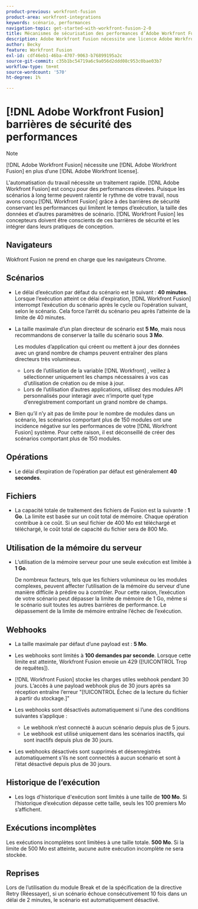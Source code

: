```yaml
---
product-previous: workfront-fusion
product-area: workfront-integrations
keywords: scénario, performances
navigation-topic: get-started-with-workfront-fusion-2-0
title: Mécanismes de sécurisation des performances d’Adobe Workfront Fusion
description: Adobe Workfront Fusion nécessite une licence Adobe Workfront Fusion en plus d’une licence Adobe Workfront.
author: Becky
feature: Workfront Fusion
exl-id: cdf46eb1-46ba-4707-9063-b76899195a2c
source-git-commit: c35b1bc54719a6c9a056d2ddd08c953c0bae03b7
workflow-type: tm+mt
source-wordcount: '570'
ht-degree: 1%

---
```


# [!DNL Adobe Workfront Fusion] barrières de sécurité des performances

>[!NOTE]
>
>[!DNL Adobe Workfront Fusion] nécessite une [!DNL Adobe Workfront Fusion] en plus d’une [!DNL Adobe Workfront license].

L&#39;automatisation du travail nécessite un traitement rapide. [!DNL Adobe Workfront Fusion] est conçu pour des performances élevées. Puisque les scénarios à long terme peuvent ralentir le rythme de votre travail, nous avons conçu [!DNL Workfront Fusion] grâce à des barrières de sécurité conservant les performances qui limitent le temps d’exécution, la taille des données et d’autres paramètres de scénario. [!DNL Workfront Fusion] les concepteurs doivent être conscients de ces barrières de sécurité et les intégrer dans leurs pratiques de conception.

## Navigateurs

Wokfront Fusion ne prend en charge que les navigateurs Chrome.

## Scénarios

* Le délai d’exécution par défaut du scénario est le suivant : **40 minutes**. Lorsque l’exécution atteint ce délai d’expiration, [!DNL Workfront Fusion] interrompt l’exécution du scénario après le cycle ou l’opération suivant, selon le scénario. Cela force l’arrêt du scénario peu après l’atteinte de la limite de 40 minutes.
* La taille maximale d’un plan directeur de scénario est **5 Mo**, mais nous recommandons de conserver la taille du scénario sous **3 Mo**.

  Les modules d’application qui créent ou mettent à jour des données avec un grand nombre de champs peuvent entraîner des plans directeurs très volumineux.

   * Lors de l’utilisation de la variable [!DNL Workfront] , veillez à sélectionner uniquement les champs nécessaires à vos cas d’utilisation de création ou de mise à jour.
   * Lors de l’utilisation d’autres applications, utilisez des modules API personnalisés pour interagir avec n’importe quel type d’enregistrement comportant un grand nombre de champs.

* Bien qu’il n’y ait pas de limite pour le nombre de modules dans un scénario, les scénarios comportant plus de 150 modules ont une incidence négative sur les performances de votre [!DNL Workfront Fusion] système. Pour cette raison, il est déconseillé de créer des scénarios comportant plus de 150 modules.

## Opérations

* Le délai d’expiration de l’opération par défaut est généralement **40 secondes**.

<!--
* The operation timeout for calls to Adobe Workfront is **120 seconds**.
-->

## Fichiers

* La capacité totale de traitement des fichiers de Fusion est la suivante : **1 Go**. La limite est basée sur un coût total de mémoire. Chaque opération contribue à ce coût. Si un seul fichier de 400 Mo est téléchargé et téléchargé, le coût total de capacité du fichier sera de 800 Mo.

## Utilisation de la mémoire du serveur

* L’utilisation de la mémoire serveur pour une seule exécution est limitée à **1 Go**.

  De nombreux facteurs, tels que les fichiers volumineux ou les modules complexes, peuvent affecter l’utilisation de la mémoire du serveur d’une manière difficile à prédire ou à contrôler. Pour cette raison, l’exécution de votre scénario peut dépasser la limite de mémoire de 1 Go, même si le scénario suit toutes les autres barrières de performance. Le dépassement de la limite de mémoire entraîne l’échec de l’exécution.

## Webhooks

* La taille maximale par défaut d’une payload est : **5 Mo**.
* Les webhooks sont limités à **100 demandes par seconde**. Lorsque cette limite est atteinte, Workfront Fusion envoie un 429 ([!UICONTROL Trop de requêtes]).
* [!DNL Workfront Fusion] stocke les charges utiles webhook pendant 30 jours. L’accès à une payload webhook plus de 30 jours après sa réception entraîne l’erreur &quot;[!UICONTROL Échec de la lecture du fichier à partir du stockage.]&quot;
* Les webhooks sont désactivés automatiquement si l’une des conditions suivantes s’applique :

   * Le webhook n’est connecté à aucun scénario depuis plus de 5 jours.
   * Le webhook est utilisé uniquement dans les scénarios inactifs, qui sont inactifs depuis plus de 30 jours.

* Les webhooks désactivés sont supprimés et désenregistrés automatiquement s’ils ne sont connectés à aucun scénario et sont à l’état désactivé depuis plus de 30 jours.

## Historique de l’exécution

* Les logs d&#39;historique d&#39;exécution sont limités à une taille de **100 Mo**. Si l’historique d’exécution dépasse cette taille, seuls les 100 premiers Mo s’affichent.

## Exécutions incomplètes

Les exécutions incomplètes sont limitées à une taille totale. **500 Mo**. Si la limite de 500 Mo est atteinte, aucune autre exécution incomplète ne sera stockée.

## Reprises

Lors de l’utilisation du module Break et de la spécification de la directive Retry (Réessayer), si un scénario échoue consécutivement 10 fois dans un délai de 2 minutes, le scénario est automatiquement désactivé.

